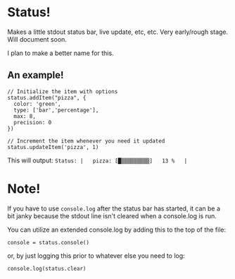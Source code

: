 Status!
=======

Makes a little stdout status bar, live update, etc, etc.
Very early/rough stage. Will document soon.

I plan to make a better name for this.

## An example!

	// Initialize the item with options
	status.addItem("pizza", {
	  color: 'green',
	  type: ['bar','percentage'],
	  max: 8,
	  precision: 0
	})
	
	// Increment the item whenever you need it updated
	status.updateItem('pizza', 1)
	
This will output: `Status: |   pizza: [█▒▒▒▒▒▒▒▒▒]   13 %   |`


Note!
===========

If you have to use `console.log` after the status bar has started, it can be a bit janky because the stdout line isn't cleared when a console.log is run.

You can utilize an extended console.log by adding this to the top of the file:

	console = status.console()

or, by just logging this prior to whatever else you need to log:
	
	console.log(status.clear)